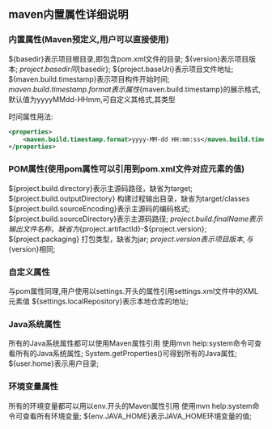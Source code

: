 ## maven内置属性详细说明

### 内置属性(Maven预定义,用户可以直接使用)
${basedir}表示项目根目录,即包含pom.xml文件的目录;
${version}表示项目版本;
${project.basedir}同${basedir};
${project.baseUri}表示项目文件地址;
${maven.build.timestamp}表示项目构件开始时间;
${maven.build.timestamp.format}表示属性${maven.build.timestamp}的展示格式,默认值为yyyyMMdd-HHmm,可自定义其格式,其类型

时间属性用法:
``` xml
<properties>
    <maven.build.timestamp.format>yyyy-MM-dd HH:mm:ss</maven.build.timestamp.format>
</properties>
```

### POM属性(使用pom属性可以引用到pom.xml文件对应元素的值)
${project.build.directory}表示主源码路径，缺省为target;
${project.build.outputDirectory} 构建过程输出目录，缺省为target/classes
${project.build.sourceEncoding}表示主源码的编码格式;
${project.build.sourceDirectory}表示主源码路径;
${project.build.finalName}表示输出文件名称，缺省为${project.artifactId}-${project.version};
${project.packaging} 打包类型，缺省为jar;
${project.version}表示项目版本,与${version}相同;

### 自定义属性
与pom属性同理,用户使用以settings.开头的属性引用settings.xml文件中的XML元素值
${settings.localRepository}表示本地仓库的地址;

### Java系统属性
所有的Java系统属性都可以使用Maven属性引用
使用mvn help:system命令可查看所有的Java系统属性;
System.getProperties()可得到所有的Java属性;
${user.home}表示用户目录;

### 环境变量属性
所有的环境变量都可以用以env.开头的Maven属性引用
使用mvn help:system命令可查看所有环境变量;
${env.JAVA_HOME}表示JAVA_HOME环境变量的值;
